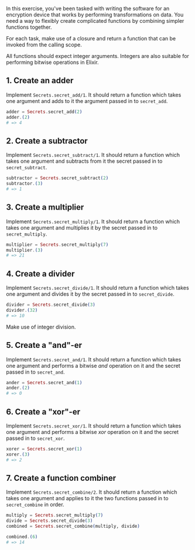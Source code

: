 In this exercise, you've been tasked with writing the software for an encryption device that works by performing transformations on data. You need a way to flexibly create complicated functions by combining simpler functions together.

For each task, make use of a closure and return a function that can be invoked from the calling scope.

All functions should expect integer arguments. Integers are also suitable for performing bitwise operations in Elixir.

## 1. Create an adder

Implement `Secrets.secret_add/1`. It should return a function which takes one argument and adds to it the argument passed in to `secret_add`.

```elixir
adder = Secrets.secret_add(2)
adder.(2)
# => 4
```

## 2. Create a subtractor

Implement `Secrets.secret_subtract/1`. It should return a function which takes one argument and subtracts from it the secret passed in to `secret_subtract`.

```elixir
subtractor = Secrets.secret_subtract(2)
subtractor.(3)
# => 1
```

## 3. Create a multiplier

Implement `Secrets.secret_multiply/1`. It should return a function which takes one argument and multiplies it by the secret passed in to `secret_multiply`.

```elixir
multiplier = Secrets.secret_multiply(7)
multiplier.(3)
# => 21
```

## 4. Create a divider

Implement `Secrets.secret_divide/1`. It should return a function which takes one argument and divides it by the secret passed in to `secret_divide`.

```elixir
divider = Secrets.secret_divide(3)
divider.(32)
# => 10
```

Make use of integer division.

## 5. Create a "and"-er

Implement `Secrets.secret_and/1`. It should return a function which takes one argument and performs a bitwise _and_ operation on it and the secret passed in to `secret_and`.

```elixir
ander = Secrets.secret_and(1)
ander.(2)
# => 0
```

## 6. Create a "xor"-er

Implement `Secrets.secret_xor/1`. It should return a function which takes one argument and performs a bitwise _xor_ operation on it and the secret passed in to `secret_xor`.

```elixir
xorer = Secrets.secret_xor(1)
xorer.(3)
# => 2
```

## 7. Create a function combiner

Implement `Secrets.secret_combine/2`. It should return a function which takes one argument and applies to it the two functions passed in to `secret_combine` in order.

```elixir
multiply = Secrets.secret_multiply(7)
divide = Secrets.secret_divide(3)
combined = Secrets.secret_combine(multiply, divide)

combined.(6)
# => 14
```
